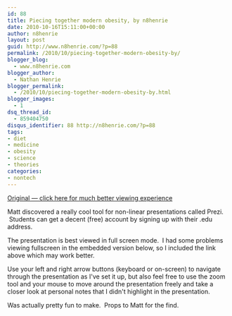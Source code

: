 ```yaml
---
id: 88
title: Piecing together modern obesity, by n8henrie
date: 2010-10-16T15:11:00+00:00
author: n8henrie
layout: post
guid: http://www.n8henrie.com/?p=88
permalink: /2010/10/piecing-together-modern-obesity-by/
blogger_blog:
  - www.n8henrie.com
blogger_author:
  - Nathan Henrie
blogger_permalink:
  - /2010/10/piecing-together-modern-obesity-by.html
blogger_images:
  - 1
dsq_thread_id:
  - 859404750
disqus_identifier: 88 http://n8henrie.com/?p=88
tags:
- diet
- medicine
- obesity
- science
- theories
categories:
- nontech
---
```

<div>
  <p>
    <a href="http://prezi.com/wt1momobwqed/n8henries-unified-theory-of-modern-obesity/?auth_key=46d4f5da80c857962ef817be3c6ff18c298ae37a" title="Original hosted at prezi.com">Original — click here for much better viewing experience</a>
  </p>
  
  <p>
    Matt discovered a really cool tool for non-linear presentations called Prezi.  Students can get a decent (free) account by signing up with their .edu address.
  </p>
  
  <p>
    The presentation is best viewed in full screen mode.  I had some problems viewing fullscreen in the embedded version below, so I included the link above which may work better.
  </p>
  
  <p>
    Use your left and right arrow buttons (keyboard or on-screen) to navigate through the presentation as I've set it up, but also feel free to use the zoom tool and your mouse to move around the presentation freely and take a closer look at personal notes that I didn't highlight in the presentation.
  </p>
  
  <p>
    Was actually pretty fun to make.  Props to Matt for the find.
  </p>
  
  <p>
     
  </p>
  
  <p>
  </p>
</div>

<div>
</div>